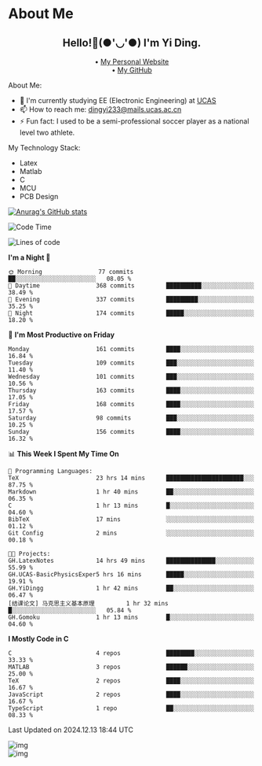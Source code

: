 # About Me

<h2 style="text-align:center;"> Hello!👋(●'◡'●) I'm Yi Ding.</h2>

<div style="text-align:center;">
  • <a href="https://yidingg.github.io/YiDingg">My Personal Website</a><br>
  • <a href="https://github.com/YiDingg">My GitHub</a>
</div>

About Me:
- 🔭 I'm currently studying EE (Electronic Engineering) at [UCAS](https://www.ucas.ac.cn/)
- 📫 How to reach me: dingyi233@mails.ucas.ac.cn
- ⚡ Fun fact: I used to be a semi-professional soccer player as a national level two athlete.

My Technology Stack:
- Latex
- Matlab
- C
- MCU
- PCB Design

[![Anurag's GitHub stats](https://github-readme-stats.vercel.app/api?username=YiDingg)](https://github.com/anuraghazra/github-readme-stats)

<!--START_SECTION:waka-->
![Code Time](http://img.shields.io/badge/Code%20Time-819%20hrs%204%20mins-blue)

![Lines of code](https://img.shields.io/badge/From%20Hello%20World%20I%27ve%20Written-625.2%20thousand%20lines%20of%20code-blue)

**I'm a Night 🦉** 

```text
🌞 Morning                77 commits          ██░░░░░░░░░░░░░░░░░░░░░░░   08.05 % 
🌆 Daytime                368 commits         ██████████░░░░░░░░░░░░░░░   38.49 % 
🌃 Evening                337 commits         █████████░░░░░░░░░░░░░░░░   35.25 % 
🌙 Night                  174 commits         █████░░░░░░░░░░░░░░░░░░░░   18.20 % 
```
📅 **I'm Most Productive on Friday** 

```text
Monday                   161 commits         ████░░░░░░░░░░░░░░░░░░░░░   16.84 % 
Tuesday                  109 commits         ███░░░░░░░░░░░░░░░░░░░░░░   11.40 % 
Wednesday                101 commits         ███░░░░░░░░░░░░░░░░░░░░░░   10.56 % 
Thursday                 163 commits         ████░░░░░░░░░░░░░░░░░░░░░   17.05 % 
Friday                   168 commits         ████░░░░░░░░░░░░░░░░░░░░░   17.57 % 
Saturday                 98 commits          ███░░░░░░░░░░░░░░░░░░░░░░   10.25 % 
Sunday                   156 commits         ████░░░░░░░░░░░░░░░░░░░░░   16.32 % 
```


📊 **This Week I Spent My Time On** 

```text
💬 Programming Languages: 
TeX                      23 hrs 14 mins      ██████████████████████░░░   87.75 % 
Markdown                 1 hr 40 mins        ██░░░░░░░░░░░░░░░░░░░░░░░   06.35 % 
C                        1 hr 13 mins        █░░░░░░░░░░░░░░░░░░░░░░░░   04.60 % 
BibTeX                   17 mins             ░░░░░░░░░░░░░░░░░░░░░░░░░   01.12 % 
Git Config               2 mins              ░░░░░░░░░░░░░░░░░░░░░░░░░   00.18 % 

🐱‍💻 Projects: 
GH.LatexNotes            14 hrs 49 mins      ██████████████░░░░░░░░░░░   55.99 % 
GH.UCAS-BasicPhysicsExper5 hrs 16 mins       █████░░░░░░░░░░░░░░░░░░░░   19.91 % 
GH.YiDingg               1 hr 42 mins        ██░░░░░░░░░░░░░░░░░░░░░░░   06.47 % 
[结课论文] 马克思主义基本原理         1 hr 32 mins        █░░░░░░░░░░░░░░░░░░░░░░░░   05.84 % 
GH.Gomoku                1 hr 13 mins        █░░░░░░░░░░░░░░░░░░░░░░░░   04.60 % 
```

**I Mostly Code in C** 

```text
C                        4 repos             ████████░░░░░░░░░░░░░░░░░   33.33 % 
MATLAB                   3 repos             ██████░░░░░░░░░░░░░░░░░░░   25.00 % 
TeX                      2 repos             ████░░░░░░░░░░░░░░░░░░░░░   16.67 % 
JavaScript               2 repos             ████░░░░░░░░░░░░░░░░░░░░░   16.67 % 
TypeScript               1 repo              ██░░░░░░░░░░░░░░░░░░░░░░░   08.33 % 
```




 Last Updated on 2024.12.13 18:44 UTC
<!--END_SECTION:waka-->

<!-- Coding activity over the last year -->
<div class='center'><img src='https://wakatime.com/share/@YiDingg/260601e0-8e46-41ab-9832-d4d0ae5fd0bd.svg' alt='img'/></div>

<!-- Languages over the last year -->
<div class='center'><img src='https://wakatime.com/share/@YiDingg/99546fa3-4cc3-4808-ab6e-13f38e27aba1.svg' alt='img'/></div>

